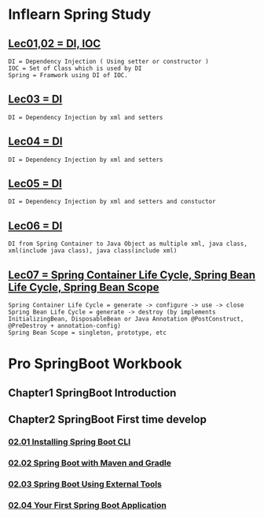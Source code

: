 # Inflearn Spring Study

## [Lec01,02 = DI, IOC](01_Spring_Workspace/lec02/src/main/java/com/spring/example/A.java)
```{text}
DI = Dependency Injection ( Using setter or constructor )
IOC = Set of Class which is used by DI
Spring = Framwork using DI of IOC.
```

## [Lec03 = DI](01_Spring_Workspace/lec03/src/main/java/com/spring/example/MainClass.java)
```{text}
DI = Dependency Injection by xml and setters
```

## [Lec04 = DI](01_Spring_Workspace/lec04/src/main/java/com/spring/example/MainClass.java)
```{text}
DI = Dependency Injection by xml and setters
```

## [Lec05 = DI](01_Spring_Workspace/lec05/src/main/java/com/spring/example/lec05/student/MainClass.java)
```{text}
DI = Dependency Injection by xml and setters and constuctor
```

## [Lec06 = DI](01_Spring_Workspace/lec06/src/main/java/com/spring/example/lec06/ex1/MainClass.java)
```{text}
DI from Spring Container to Java Object as multiple xml, java class, xml(include java class), java class(include xml)
```

## [Lec07 = Spring Container Life Cycle, Spring Bean Life Cycle, Spring Bean Scope](01_Spring_Workspace/lec07/src/main/java/com/spring/example/lec07/ex1/MainClass.java)
```{text}
Spring Container Life Cycle = generate -> configure -> use -> close
Spring Bean Life Cycle = generate -> destroy (by implements InitializingBean, DisposableBean or Java Annotation @PostConstruct, @PreDestroy + annotation-config)
Spring Bean Scope = singleton, prototype, etc
```

# Pro SpringBoot Workbook

## Chapter1 SpringBoot Introduction

## Chapter2 SpringBoot First time develop

### [02.01 Installing Spring Boot CLI](02_SpringBoot_Workspace/02_Chapter_Your_First_Spring_Boot_Application/02.01_Installing_Spring_Boot_CLI/)

### [02.02 Spring Boot with Maven and Gradle](02_SpringBoot_Workspace/02_Chapter_Your_First_Spring_Boot_Application/02.02_Spring_Boot_with_Maven_and_Gradle/02.02.01_mvn/01_mvn_build.md)

### [02.03 Spring Boot Using External Tools](02_SpringBoot_Workspace/02_Chapter_Your_First_Spring_Boot_Application/02.03_Spring_Boot_Using_External_Tools/02.03.03_Spring_Boot_Using_Spring_Tool_Suite/01_use_STS_new_project.md)

### [02.04 Your First Spring Boot Application](02_SpringBoot_Workspace/02_Chapter_Your_First_Spring_Boot_Application/02.04_Your_First_Spring_Boot_Application/02.04.01_Spring_Boot_Journal/spring-boot-journal/)
